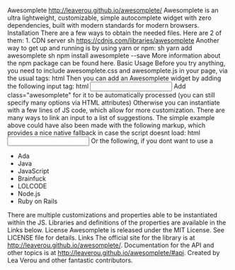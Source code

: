 Awesomplete http://leaverou.github.io/awesomplete/ Awesomplete is an ultra lightweight, customizable, simple autocomplete widget with zero dependencies, built with modern standards for modern browsers. Installation There are a few ways to obtain the needed files. Here are 2 of them: 1. CDN server sh https://cdnjs.com/libraries/awesomplete Another way to get up and running is by using yarn or npm: sh yarn add awesomplete sh npm install awesomplete --save More information about the npm package can be found here. Basic Usage Before you try anything, you need to include awesomplete.css and awesomplete.js in your page, via the usual tags: html <link rel="stylesheet" href="awesomplete.css" /> <script src="awesomplete.js" async></script> Then you can add an Awesomplete widget by adding the following input tag: html <input class="awesomplete" data-list="Ada, Java, JavaScript, Brainfuck, LOLCODE, Node.js, Ruby on Rails" /> Add class="awesomplete" for it to be automatically processed (you can still specify many options via HTML attributes) Otherwise you can instantiate with a few lines of JS code, which allow for more customization. There are many ways to link an input to a list of suggestions. The simple example above could have also been made with the following markup, which provides a nice native fallback in case the script doesnt load: html <input class="awesomplete" list="mylist" /> <datalist id="mylist"> <option>Ada</option> <option>Java</option> <option>JavaScript</option> <option>Brainfuck</option> <option>LOLCODE</option> <option>Node.js</option> <option>Ruby on Rails</option> </datalist> Or the following, if you dont want to use a <datalist>, or if you dont want to use IDs (since any selector will work in data-list): html <input class="awesomplete" data-list="#mylist" /> <ul id="mylist"> <li>Ada</li> <li>Java</li> <li>JavaScript</li> <li>Brainfuck</li> <li>LOLCODE</li> <li>Node.js</li> <li>Ruby on Rails</li> </ul> There are multiple customizations and properties able to be instantiated within the JS. Libraries and definitions of the properties are available in the Links below. License Awesomplete is released under the MIT License. See LICENSE file for details. Links The official site for the library is at http://leaverou.github.io/awesomplete/. Documentation for the API and other topics is at http://leaverou.github.io/awesomplete/#api. Created by Lea Verou and other fantastic contributors.